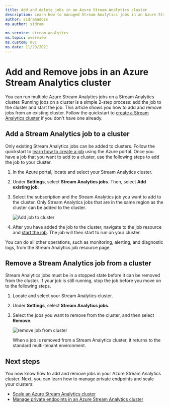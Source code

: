 ```yaml
---
title: Add and delete jobs in an Azure Stream Analytics cluster
description: Learn how to managed Stream Analytics jobs in an Azure Stream Analytics cluster
author: sidramadoss
ms.author: sidram

ms.service: stream-analytics
ms.topic: overview
ms.custom: mvc
ms.date: 11/29/2021
---
```


# Add and Remove jobs in an Azure Stream Analytics cluster

You can run multiple Azure Stream Analytics jobs on a Stream Analytics cluster. Running jobs on a cluster is a simple 2-step process: add the job to the cluster and start the job. This article shows you how to add and remove jobs from an existing cluster. Follow the quickstart to [create a Stream Analytics cluster](create-cluster.md) if you don't have one already.

## Add a Stream Analytics job to a cluster

Only existing Stream Analytics jobs can be added to clusters. Follow the quickstart to [learn how to create a job](stream-analytics-quick-create-portal.md) using the Azure portal. Once you have a job that you want to add to a cluster, use the following steps to add the job to your cluster.

1. In the Azure portal, locate and select your Stream Analytics cluster.

1. Under **Settings**, select **Stream Analytics jobs**. Then, select **Add existing job**.

1. Select the subscription and the Stream Analytics job you want to add to the cluster. Only Stream Analytics jobs that are in the same region as the cluster can be added to the cluster.

   ![Add job to cluster](./media/manage-jobs-cluster/add-job.png)

1. After you have added the job to the cluster, navigate to the job resource and [start the job](start-job.md#azure-portal). The job will then start to run on your cluster.

You can do all other operations, such as monitoring, alerting, and diagnostic logs, from the Stream Analytics job resource page.

## Remove a Stream Analytics job from a cluster

Stream Analytics jobs must be in a stopped state before it can be removed from the cluster. If your job is still running, stop the job before you move on to the following steps.

1. Locate and select your Stream Analytics cluster.

1. Under **Settings**, select **Stream Analytics jobs**.

1. Select the jobs you want to remove from the cluster, and then select **Remove**.

   ![remove job from cluster](./media/manage-jobs-cluster/remove-job.png)

   When a job is removed from a Stream Analytics cluster, it returns to the standard multi-tenant environment.

## Next steps

You now know how to add and remove jobs in your Azure Stream Analytics cluster. Next, you can learn how to manage private endpoints and scale your clusters:

* [Scale an Azure Stream Analytics cluster](scale-cluster.md)
* [Manage private endpoints in an Azure Stream Analytics cluster](private-endpoints.md)
